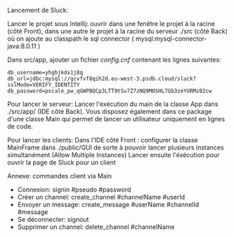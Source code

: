 Lancement de Sluck:

Lancer le projet sous Intellij: ouvrir dans une fenêtre le projet à la racine (côté Front), dans une autre le projet à la racine du serveur ./src (côté Back) où on ajoute au classpath le sql connector ( mysql:mysql-connector-java:8.0.11 )

Dans src/app, ajouter un fichier *config.cnf* contenant les lignes suivantes:

```
db_username=yhgbjkdx1j8q
db_url=jdbc:mysql://gcvfvf8qih2d.eu-west-3.psdb.cloud/sluck?sslMode=VERIFY_IDENTITY
db_password=pscale_pw_qGWPBQCp3LTT9tSu7Z7zNQ9MOSHL7Gb3zeYURMz82cw
```

Pour lancer le serveur:
Lancer l'exécution du main de la classe App dans ./src/app/ (IDE côté Back).
Vous disposez également dans ce package d'une classe Main qui permet de lancer un utilisateur uniquement en lignes de code.

Pour lancer les clients:
Dans l'IDE côté Front : configurer la classe MainFrame dans ./public/GUI de sorte à pouvoir lancer plusieurs instances simultanément (Allow Multiple Instances)
Lancer ensuite l'éxécution pour ouvrir la page de Sluck pour un client

Annexe: commandes client via Main
- Connexion:        signin #pseudo #password
- Créer un channel:     create_channel #channelName #userId
- Envoyer un message:   create_message #userName #channelId #message
- Se déconnecter:    signout
- Supprimer un channel:     delete_channel #channelName
